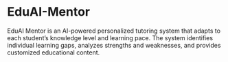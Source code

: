 # EduAI-Mentor
EduAI Mentor is an AI-powered personalized tutoring system that adapts to each student’s knowledge level and learning pace. The system identifies individual learning gaps, analyzes strengths and weaknesses, and provides customized educational content. 
